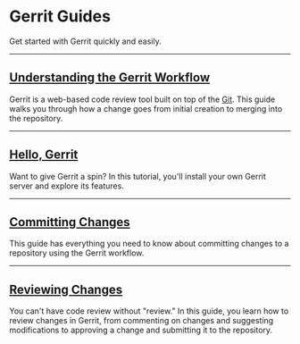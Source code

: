 # Gerrit Guides

Get started with Gerrit quickly and easily.

<hr/>

## [Understanding the Gerrit Workflow](intro-gerrit-walkthrough.md)

Gerrit is a web-based code review tool built on top of the
[Git](https://git-scm.com/). This guide walks you through how a change goes from
initial creation to merging into the repository.

<hr/>

## [Hello, Gerrit](hello-gerrit.md)

Want to give Gerrit a spin? In this tutorial, you'll install your own Gerrit
server and explore its features.

<hr/>

## [Committing Changes](committing-changes.md)

This guide has everything you need to know about committing changes to a
repository using the Gerrit workflow.

<hr/>

## [Reviewing Changes](intro-reviewer.md)

You can't have code review without "review." In this guide, you learn how to
review changes in Gerrit, from commenting on changes and suggesting
modifications to approving a change and submitting it to the repository.
